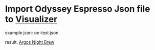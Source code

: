 # Import Odyssey Espresso Json file to [Visualizer](https://visualizer.coffee/)

example json: oe-test.json

result: [Argos Night Brew](https://visualizer.coffee/shots/a9e309c1-68ea-4ac9-86e2-41a781d15114)


